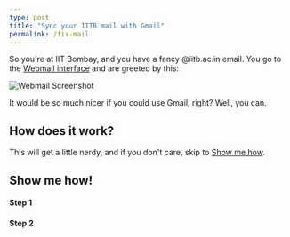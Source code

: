 ```yaml
---
type: post
title: "Sync your IITB mail with Gmail"
permalink: /fix-mail
---
```


So you're at IIT Bombay, and you have a fancy @iitb.ac.in email. You go to the [Webmail interface](https://webmail.iitb.ac.in/) and are greeted by this:

![Webmail Screenshot](https://gyanl.com/assets/webmail-screenshot.png)

It would be so much nicer if you could use Gmail, right? Well, you can.

## How does it work?

This will get a little nerdy, and if you don't care, skip to [Show me how]().

## Show me how!

#### Step 1

#### Step 2
